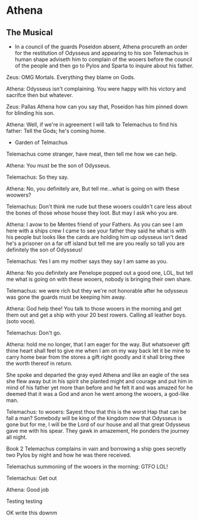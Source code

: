 # Athena
## The Musical



* In a council of the guards Poseidon absent, Athena procureth an order for the restitution of Odysseus and appearing to his son Telemachus in human shape adviseth him to complain of the wooers before the council of the people and then go to Pylos and Sparta to inquire about his father.


Zeus: OMG Mortals. Everything they blame on Gods.

Athena: Odysseus isn't complaining. You were happy with his victory and sacrifce then but whatever.

Zeus: Pallas Athena how can you say that, Poseidon has him pinned down for blinding his son.

Athena: Well, if we're in agreement I will talk to Telemachus to find his father: Tell the Gods; he's coming home.

* Garden of Telmachus

Telemachus come stranger, have meat, then tell me how we can help.

Athena: You must be the son of Odysseus.

Telemachus: So they say.

Athena: No, you definitely are, But tell me...what is going on with these woowers? 

Telemachus: Don't think me rude but these wooers couldn't care less about the bones of those whose house they loot.
But may I ask who you are.

Athena: I avow to be Mentes friend of your Fathers. As you can see I am here with a ships crew I came to see your father they said he what is with his people but looks like the cards are holding him up odysseus isn't dead he's a prisoner on a far off island but tell me are you really so tall you are definitely the son of Odysseus!

Telemachus: Yes I am my mother says they say I am same as you.

Athena: No you definitely are Penelope popped out a good one, LOL, but tell me what is going on with these wooers, nobody is bringing their own share.

Telemachus: we were rich but they we're not honorable after he odysseus was gone the guards must be keeping him away.

Athena: God help thee! You talk to those wooers in the morning and get them out and get a ship with your 20 best rowers. Calling all leather boys. (soto voce).

Telemachus: Don't go.

Athena: hold me no longer, that I am eager for the way. But whatsoever gift thine heart shall feel to give me when I am on my way back let it be mine to carry home bear from the stores a gift right goodly and it shall bring thee the worth thereof in return.

She spoke and departed the gray eyed Athena and like an eagle of the sea she flew away but in his spirit she planted might and courage and put him in mind of his father yet more than before and he felt it and was amazed for he deemed that it was a God and anon he went among the wooers, a god-like man.

Telemachus: to wooers: Sayest thou that this is the worst Hap that can be fall a man? Somebody will be king of the kingdom now that Odysseus is gone but for me, I will be the Lord of our house and all that great Odysseus gave me with his spear.
They gawk in amazement, He ponders the journey all night.

Book 2
Telemachus complains in vain and borrowing a ship goes secretly two Pylos by night and how he was there received.

Telemachus summoning of the wooers in the morning:
GTFO LOL!

Telemachus:
Get out

Athena:
Good job

Testing testing

OK write this downm